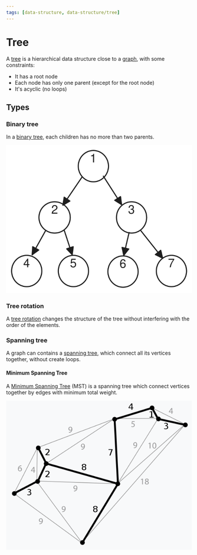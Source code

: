```yaml
---
tags: [data-structure, data-structure/tree]
---
```


# Tree

A [tree](https://en.wikipedia.org/wiki/Tree_(data_structure)) is a hierarchical data structure close to a [graph](graph.md), with some constraints:
- It has a root node
- Each node has only one parent (except for the root node)
- It's acyclic (no loops)

## Types

### Binary tree

In a [binary tree](https://en.wikipedia.org/wiki/Binary_tree), each children has no more than two parents.

![Example of a tree data structure](../assets/binary-tree.svg)

### Tree rotation

 A [tree rotation]( https://wikipedia.org/wiki/Tree_rotation) changes the structure of the tree without interfering with the order of the elements.

### Spanning tree

A graph can contains a [spanning tree](https://en.wikipedia.org/wiki/Spanning_tree), which connect all its vertices together, without create loops.

#### Minimum Spanning Tree

A [Minimum Spanning Tree](https://en.wikipedia.org/wiki/Minimum_spanning_tree) (MST) is a spanning tree which connect vertices together by edges with minimum total weight.

![Example of a Minimum Spanning Tree](../assets/minimum-spanning-tree.png)